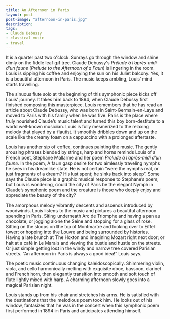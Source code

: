 ```yaml
---
title: An Afternoon in Paris
layout: post
post-image: "afternoon-in-paris.jpg"
description:
tags:
- Claude Debussy
- classical music
- travel
---
```


It is a quarter past two o’clock. Sunrays go through the window and shine dimly on the fiddle leaf gif tree. Claude Debussy's *Prélude à l’après-midi d’un faune* (*Prelude to the Afternoon of a Faun*) is lingering in the room. Louis is sipping his coffee and enjoying the sun on his Juliet balcony. Yes, it is a beautiful afternoon in Paris. The music keeps ambling, Louis’ mind starts travelling.

The sinuous flute solo at the beginning of this symphonic piece kicks off Louis’ journey. It takes him back to 1894, when Claude Debussy first finished composing this masterpiece. Louis remembers that he has read an article about Claude Debussy, who was born in Saint-Germain-en-Laye and moved to Paris with his family when he was five. Paris is the place where truly nourished Claude’s music talent and turned this boy born-destitute to a world well-known musician. Louis is fully mesmerized to the relaxing melody that played by a flautist. It smoothly dribbles down and up on the scale like the creamy foam on a cappuccino with a prolonged aftertaste.

Louis has another sip of coffee, continues painting the music. The gently arousing phrases blended by strings, harp and horns reminds Louis of a French poet, Stephane Mallarme and her poem *Prélude à l’après-midi d’un faune*. In the poem, A faun gasp desire for two aimlessly traveling nymphs he sees in his dreamlike state. He is not certain “were the nymphs real, or just fragments of a dream? His lust spent; he sinks back into sleep”. Some says the Claude piece is a graphic musical response to Stephane’s poem; but Louis is wondering, could the city of  Paris be the elegant Nymph in Claude’s symphonic poem and the creature is those who deeply enjoy and appreciate the beauty of the city?

The amorphous melody vibrantly descents and ascends introduced by woodwinds. Louis listens to the music and pictures a beautiful afternoon spending in Paris. Siting underneath Arc de Triomphe and having a pan au chocolate; or jogging alone the Seine and stopping for a glass of rose. Sitting on the stoops on the top of Montmartre and looking over to Eiffel tower; or hopping into the Louvre and being surrounded by histories. Having a late brunch at The Hoxton and imagining Mozart right next door; or halt at a café in Le Marais and viewing the bustle and hustle on the streets. Or just simple getting lost in the windy and narrow tree covered Parisian streets. “An afternoon in Paris is always a good idea!” Louis says. 

The poetic music continuous changing kaleidoscopically. Shimmering violin, viola, and cello harmonically melting with exquisite oboe, bassoon, clarinet and French horn, then elegantly transition into smooth and soft touch of flute lightly mixed with harp. A charming afternoon slowly goes into a magical Parisian night. 

Louis stands up from his chair and stretches his arms. He is satisfied with the destinations that the melodious poem took him.  He looks out of his window, fantasizes that he was in the concert when this symphonic poem first performed in 1894 in Paris and anticipates attending himself.  
